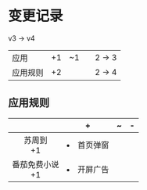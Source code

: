 # 变更记录

v3 -> v4

||||||
|-|:-:|:-:|:-:|:-:|
|应用|+1|~1||2 -> 3|
|应用规则|+2|||2 -> 4|

## 应用规则

||+|~|-|
|:-:|-|-|-|
|苏周到<br>+1|<li>首页弹窗|||
|番茄免费小说<br>+1|<li>开屏广告|||
